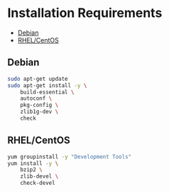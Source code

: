 # Installation Requirements

<!-- TOC depthFrom:2 -->

- [Debian](#debian)
- [RHEL/CentOS](#rhelcentos)

<!-- /TOC -->

## Debian

```bash
sudo apt-get update
sudo apt-get install -y \
    build-essential \
    autoconf \
    pkg-config \
    zlib1g-dev \
    check
```

## RHEL/CentOS

```bash
yum groupinstall -y "Development Tools"
yum install -y \
    bzip2 \
    zlib-devel \
    check-devel
```
